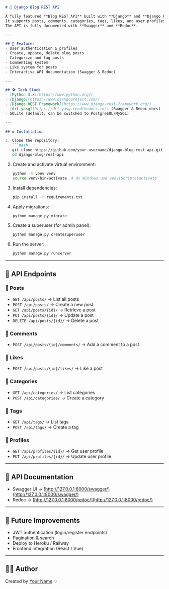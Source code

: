 ```markdown
# 📝 Django Blog REST API

A fully featured **Blog REST API** built with **Django** and **Django REST Framework (DRF)**.  
It supports posts, comments, categories, tags, likes, and user profiles.  
The API is fully documented with **Swagger** and **Redoc**.

---

## 🚀 Features
- User authentication & profiles  
- Create, update, delete blog posts  
- Categorize and tag posts  
- Commenting system  
- Like system for posts  
- Interactive API documentation (Swagger & Redoc)  

---

## 🛠 Tech Stack
- [Python 3.x](https://www.python.org/)  
- [Django](https://www.djangoproject.com/)  
- [Django REST Framework](https://www.django-rest-framework.org/)  
- [drf-yasg](https://drf-yasg.readthedocs.io/) (Swagger & Redoc docs)  
- SQLite (default, can be switched to PostgreSQL/MySQL)  

---

## ⚙️ Installation

1. Clone the repository:
   ```bash
   git clone https://github.com/your-username/django-blog-rest-api.git
   cd django-blog-rest-api
````

2. Create and activate virtual environment:

   ```bash
   python -m venv venv
   source venv/bin/activate  # On Windows use venv\Scripts\activate
   ```

3. Install dependencies:

   ```bash
   pip install -r requirements.txt
   ```

4. Apply migrations:

   ```bash
   python manage.py migrate
   ```

5. Create a superuser (for admin panel):

   ```bash
   python manage.py createsuperuser
   ```

6. Run the server:

   ```bash
   python manage.py runserver
   ```

---

## 📌 API Endpoints

### 🔹 Posts

* `GET /api/posts/` → List all posts
* `POST /api/posts/` → Create a new post
* `GET /api/posts/{id}/` → Retrieve a post
* `PUT /api/posts/{id}/` → Update a post
* `DELETE /api/posts/{id}/` → Delete a post

### 🔹 Comments

* `POST /api/posts/{id}/comments/` → Add a comment to a post

### 🔹 Likes

* `POST /api/posts/{id}/likes/` → Like a post

### 🔹 Categories

* `GET /api/categories/` → List categories
* `POST /api/categories/` → Create a category

### 🔹 Tags

* `GET /api/tags/` → List tags
* `POST /api/tags/` → Create a tag

### 🔹 Profiles

* `GET /api/profiles/{id}/` → Get user profile
* `PUT /api/profiles/{id}/` → Update user profile

---

## 📖 API Documentation

* Swagger UI → [http://127.0.0.1:8000/swagger/](http://127.0.0.1:8000/swagger/)
* Redoc → [http://127.0.0.1:8000/redoc/](http://127.0.0.1:8000/redoc/)

---

## 🔮 Future Improvements

* JWT authentication (login/register endpoints)
* Pagination & search
* Deploy to Heroku / Railway
* Frontend integration (React / Vue)

---

## 👨‍💻 Author

Created by [Your Name](https://github.com/rafkix) ✨
```
